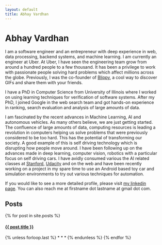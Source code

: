 ```yaml
---
layout: default
title: Abhay Vardhan
---
```


Abhay Vardhan
=============

I am a software engineer and an entrepreneur with deep experience in web, data processing, backend systems, and machine learning. I am currently an engineer at Uber. At Uber, I have seen the engineering team grow from around a hundred people to a few thousand. It has been a privilege to work with passionate people solving hard problems which affect millions across the globe.
Previously, I was the co-founder of [Blippy](http://blippy.com), a cool way to discover GIFs and share them with your friends.

I have a PhD in Computer Science from University of Illinois where I worked on using learning techniques for verification of software systems.
After my PhD, I joined Google in the web search team and got hands-on experience in ranking, search evaluation and analysis of large amounts of data.

I am fascinated by the recent advances in Machine Learning, AI and autonomous vehicles. As many others believe, we are just getting started. The confluence of large amounts of data, computing resources is leading a revolution in computers helping us solve problems that were previously considered to be too hard. This has the potential of transforming our society. A good example of this is self driving technology which is disrupting how people move around.  I have been following up on the advances made in deep learning, computer vision, robotics with a particular focus on self driving cars. I have avidly consumed various the AI related classes at [Stanford](http://cs231n.github.io/), [Udacity](https://www.udacity.com/course/self-driving-car-engineer-nanodegree--nd013) and on the web and have been recently working on a project in my spare time to use an Android based toy car and simulation environments to try out various techniques for automation.

If you would like to see a more detailed profile, please visit [my linkedin page](http://www.linkedin.com/in/abhayv). You can also reach me at firstname dot lastname at gmail dot com.

<h2>Posts</h2>
{% for post in site.posts %}
<h4><a href="{{ post.url }}">{{ post.title }}</a></h4>
{% unless forloop.last %}
* * *
{% endunless %}
{% endfor %}

